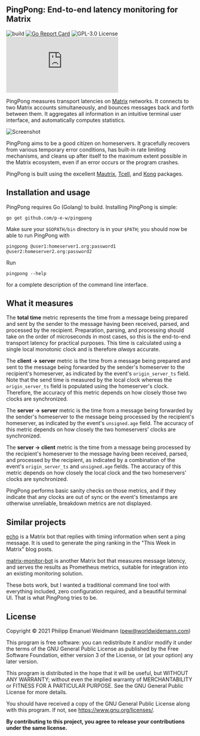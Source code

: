 ## PingPong: End-to-end latency monitoring for Matrix

![build](https://github.com/p-e-w/pingpong/workflows/build/badge.svg)
[![Go Report Card](https://goreportcard.com/badge/github.com/p-e-w/pingpong)](https://goreportcard.com/report/github.com/p-e-w/pingpong)
![GPL-3.0 License](https://img.shields.io/github/license/p-e-w/pingpong)
[![#pingpong:matrix.org](https://img.shields.io/matrix/pingpong:matrix.org?label=%23pingpong%3Amatrix.org)](https://matrix.to/#/#pingpong:matrix.org)

PingPong measures transport latencies on [Matrix](https://matrix.org/) networks.
It connects to two Matrix accounts simultaneously, and bounces messages
back and forth between them. It aggregates all information in an intuitive
terminal user interface, and automatically computes statistics.

![Screenshot](https://user-images.githubusercontent.com/2702526/104276628-481ebb80-54cb-11eb-8b13-dc53378a6c08.png)

PingPong aims to be a good citizen on homeservers. It gracefully recovers
from various temporary error conditions, has built-in rate limiting mechanisms,
and cleans up after itself to the maximum extent possible in the Matrix
ecosystem, even if an error occurs or the program crashes.

PingPong is built using the excellent
[Mautrix](https://github.com/tulir/mautrix-go),
[Tcell](https://github.com/gdamore/tcell),
and [Kong](https://github.com/alecthomas/kong) packages.


## Installation and usage

PingPong requires Go (Golang) to build. Installing PingPong is simple:

```
go get github.com/p-e-w/pingpong
```

Make sure your `$GOPATH/bin` directory is in your `$PATH`; you should
now be able to run PingPong with

```
pingpong @user1:homeserver1.org:password1 @user2:homeserver2.org:password2
```

Run

```
pingpong --help
```

for a complete description of the command line interface.


## What it measures

The **total time** metric represents the time from a message being
prepared and sent by the sender to the message having been received,
parsed, and processed by the recipient. Preparation, parsing, and
processing should take on the order of microseconds in most cases,
so this is the end-to-end transport latency for practical purposes.
This time is calculated using a single local monotonic clock and is
therefore *always* accurate.

The **client -> server** metric is the time from a message being
prepared and sent to the message being forwarded by the sender's
homeserver to the recipient's homeserver, as indicated by the event's
`origin_server_ts` field. Note that the send time is measured by
the local clock whereas the `origin_server_ts` field is populated
using the homeserver's clock. Therefore, the accuracy of this metric
depends on how closely those two clocks are synchronized.

The **server -> server** metric is the time from a message being
forwarded by the sender's homeserver to the message being processed
by the recipient's homeserver, as indicated by the event's
`unsigned.age` field. The accuracy of this metric depends on how
closely the two homeservers' clocks are synchronized.

The **server -> client** metric is the time from a message being
processed by the recipient's homeserver to the message having been
received, parsed, and processed by the recipient, as indicated by
a combination of the event's `origin_server_ts` and `unsigned.age`
fields. The accuracy of this metric depends on how closely the
local clock and the two homeservers' clocks are synchronized.

PingPong performs basic sanity checks on those metrics, and if they
indicate that any clocks are out of sync or the event's timestamps are
otherwise unreliable, breakdown metrics are not displayed.


## Similar projects

[echo](https://github.com/maubot/echo) is a Matrix bot that replies with
timing information when sent a ping message. It is used to generate the
ping ranking in the "This Week in Matrix" blog posts.

[matrix-monitor-bot](https://github.com/turt2live/matrix-monitor-bot) is
another Matrix bot that measures message latency, and serves the results
as Prometheus metrics, suitable for integration into an existing monitoring
solution.

These bots work, but I wanted a traditional command line tool with
everything included, zero configuration required, and a beautiful
terminal UI. That is what PingPong tries to be.


## License

Copyright &copy; 2021  Philipp Emanuel Weidmann (<pew@worldwidemann.com>)

This program is free software: you can redistribute it and/or modify
it under the terms of the GNU General Public License as published by
the Free Software Foundation, either version 3 of the License, or
(at your option) any later version.

This program is distributed in the hope that it will be useful,
but WITHOUT ANY WARRANTY; without even the implied warranty of
MERCHANTABILITY or FITNESS FOR A PARTICULAR PURPOSE.  See the
GNU General Public License for more details.

You should have received a copy of the GNU General Public License
along with this program.  If not, see <https://www.gnu.org/licenses/>.

**By contributing to this project, you agree to release your
contributions under the same license.**
